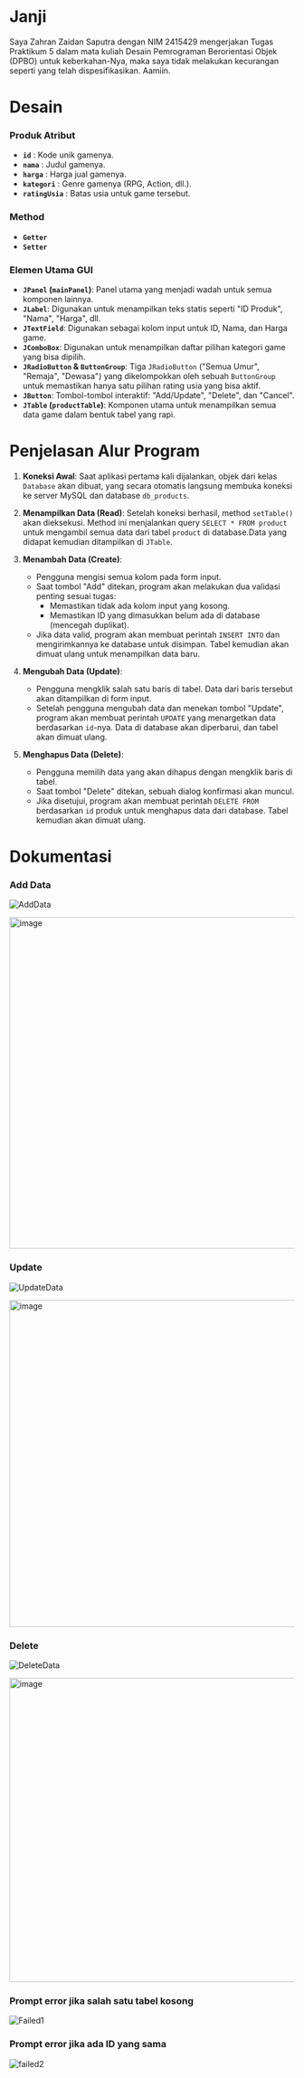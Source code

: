 # Janji

Saya Zahran Zaidan Saputra dengan NIM 2415429 mengerjakan Tugas Praktikum 5 dalam mata kuliah Desain Pemrograman Berorientasi Objek (DPBO) untuk keberkahan-Nya, maka saya tidak melakukan kecurangan seperti yang telah dispesifikasikan. Aamiin.

# Desain

### Produk Atribut

* **`id`** : Kode unik gamenya.
* **`nama`** : Judul gamenya.
* **`harga`** : Harga jual gamenya.
* **`kategori`** : Genre gamenya (RPG, Action, dll.).
* **`ratingUsia`** : Batas usia untuk game tersebut.

### Method

* **`Getter`**
* **`Setter`**

### Elemen Utama GUI

* **`JPanel` (`mainPanel`)**: Panel utama yang menjadi wadah untuk semua komponen lainnya.
* **`JLabel`**: Digunakan untuk menampilkan teks statis seperti "ID Produk", "Nama", "Harga", dll.
* **`JTextField`**: Digunakan sebagai kolom input untuk ID, Nama, dan Harga game.
* **`JComboBox`**: Digunakan untuk menampilkan daftar pilihan kategori game yang bisa dipilih.
* **`JRadioButton` & `ButtonGroup`**: Tiga `JRadioButton` ("Semua Umur", "Remaja", "Dewasa") yang dikelompokkan oleh sebuah `ButtonGroup` untuk memastikan hanya satu pilihan rating usia yang bisa aktif.
* **`JButton`**: Tombol-tombol interaktif: "Add/Update", "Delete", dan "Cancel".
* **`JTable` (`productTable`)**: Komponen utama untuk menampilkan semua data game dalam bentuk tabel yang rapi.

# Penjelasan Alur Program

1.  **Koneksi Awal**: Saat aplikasi pertama kali dijalankan, objek dari kelas `Database` akan dibuat, yang secara otomatis langsung membuka koneksi ke server MySQL dan database `db_products`.

2.  **Menampilkan Data (Read)**: Setelah koneksi berhasil, method `setTable()` akan dieksekusi. Method ini menjalankan query `SELECT * FROM product` untuk mengambil semua data dari tabel `product` di database.Data yang didapat kemudian ditampilkan di `JTable`.

3.  **Menambah Data (Create)**:
    * Pengguna mengisi semua kolom pada form input.
    * Saat tombol "Add" ditekan, program akan melakukan dua validasi penting sesuai tugas:
        * Memastikan tidak ada kolom input yang kosong.
        * Memastikan ID yang dimasukkan belum ada di database (mencegah duplikat).
    * Jika data valid, program akan membuat perintah `INSERT INTO` dan mengirimkannya ke database untuk disimpan. Tabel kemudian akan dimuat ulang untuk menampilkan data baru.

4.  **Mengubah Data (Update)**:
    * Pengguna mengklik salah satu baris di tabel. Data dari baris tersebut akan ditampilkan di form input.
    * Setelah pengguna mengubah data dan menekan tombol "Update", program akan membuat perintah `UPDATE` yang menargetkan data berdasarkan `id`-nya. Data di database akan diperbarui, dan tabel akan dimuat ulang.

5.  **Menghapus Data (Delete)**:
    * Pengguna memilih data yang akan dihapus dengan mengklik baris di tabel.
    * Saat tombol "Delete" ditekan, sebuah dialog konfirmasi akan muncul.
    * Jika disetujui, program akan membuat perintah `DELETE FROM` berdasarkan `id` produk untuk menghapus data dari database. Tabel kemudian akan dimuat ulang.

# Dokumentasi

### Add Data

![AddData](https://github.com/user-attachments/assets/c34f8d2e-8e34-4cf4-ae42-3c69dc15c0aa)

<img width="812" height="586" alt="image" src="https://github.com/user-attachments/assets/36b09909-3c53-4270-94b2-bc21450fc65f" />

### Update

![UpdateData](https://github.com/user-attachments/assets/68a699a9-e52f-4d40-9c29-f4beb1f38be8)

<img width="818" height="578" alt="image" src="https://github.com/user-attachments/assets/581f3beb-dfaa-40b3-a456-2a15f37c3ca7" />

### Delete

![DeleteData](https://github.com/user-attachments/assets/4b710131-357b-4870-b0b4-db7090ae6eda)

<img width="814" height="538" alt="image" src="https://github.com/user-attachments/assets/5839ae09-8c41-42f4-9ef7-d8a8d985a4b9" />

### Prompt error jika salah satu tabel kosong

![Failed1](https://github.com/user-attachments/assets/247b21db-3494-4165-bf39-b317067981bb)

### Prompt error jika ada ID yang sama

![failed2](https://github.com/user-attachments/assets/d3dd1fad-955c-4342-a4fe-18cd812e09de)







